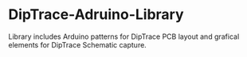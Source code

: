 # DipTrace-Adruino-Library
Library includes Arduino patterns for DipTrace PCB layout and grafical elements for DipTrace Schematic capture.

